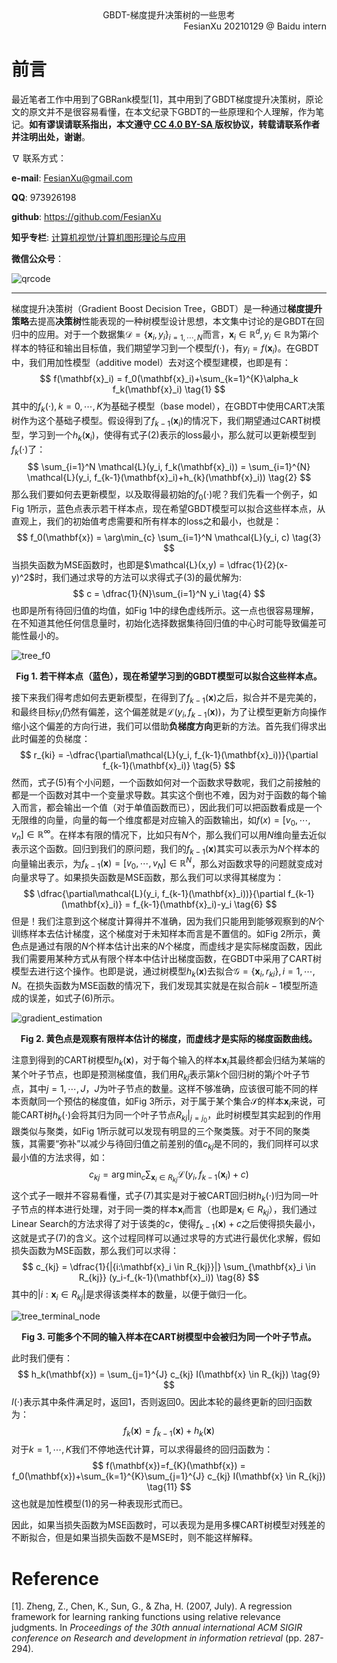 <div align='center'>
    GBDT-梯度提升决策树的一些思考
</div>

<div align='right'>
    FesianXu 20210129 @ Baidu intern
</div>

# 前言

最近笔者工作中用到了GBRank模型[1]，其中用到了GBDT梯度提升决策树，原论文的原文并不是很容易看懂，在本文纪录下GBDT的一些原理和个人理解，作为笔记。**如有谬误请联系指出，本文遵守[ CC 4.0 BY-SA ](http://creativecommons.org/licenses/by-sa/4.0/)版权协议，转载请联系作者并注明出处，谢谢**。

$\nabla$ 联系方式：

**e-mail**: FesianXu@gmail.com

**QQ**: 973926198

**github**: https://github.com/FesianXu

**知乎专栏**: [计算机视觉/计算机图形理论与应用](https://zhuanlan.zhihu.com/c_1265262560611299328)

**微信公众号**：



![qrcode][qrcode]

------

梯度提升决策树（Gradient Boost Decision Tree，GBDT）是一种通过**梯度提升策略**去提高**决策树**性能表现的一种树模型设计思想，本文集中讨论的是GBDT在回归中的应用。对于一个数据集$\mathcal{D}=\{\mathbf{x}_i,y_i\}_{i=1,\cdots,N}$而言，$\mathbf{x}_i \in \mathbb{R}^{d}, y_i \in \mathbb{R}$为第$i$个样本的特征和输出目标值，我们期望学习到一个模型$f(\cdot)$，有$y_i = f(\mathbf{x}_i)$。在GBDT中，我们用加性模型（additive model）去对这个模型建模，也即是有：
$$
f(\mathbf{x}_i) = f_0(\mathbf{x}_i)+\sum_{k=1}^{K}\alpha_k f_k(\mathbf{x}_i)
\tag{1}
$$
其中的$f_{k}(\cdot), k=0,\cdots,K$为基础子模型（base model），在GBDT中使用CART决策树作为这个基础子模型。假设得到了$f_{k-1}(\mathbf{x}_i)$的情况下，我们期望通过CART树模型，学习到一个$h_k(\mathbf{x}_i)$，使得有式子(2)表示的loss最小，那么就可以更新模型到$f_{k}(\cdot)$了：
$$
\sum_{i=1}^N \mathcal{L}(y_i, f_k(\mathbf{x}_i)) = \sum_{i=1}^{N} \mathcal{L}(y_i, f_{k-1}(\mathbf{x}_i)+h_{k}(\mathbf{x}_i))
\tag{2}
$$
那么我们要如何去更新模型，以及取得最初始的$f_0(\cdot)$呢？我们先看一个例子，如Fig 1所示，蓝色点表示若干样本点，现在希望GBDT模型可以拟合这些样本点，从直观上，我们的初始值考虑需要和所有样本的loss之和最小，也就是：
$$
f_0(\mathbf{x}) = \arg\min_{c} \sum_{i=1}^N \mathcal{L}(y_i, c)
\tag{3}
$$
当损失函数为MSE函数时，也即是$\mathcal{L}(x,y) = \dfrac{1}{2}(x-y)^2$时，我们通过求导的方法可以求得式子(3)的最优解为:
$$
c = \dfrac{1}{N}\sum_{i=1}^N y_i
\tag{4}
$$
也即是所有待回归值的均值，如Fig 1中的绿色虚线所示。这一点也很容易理解，在不知道其他任何信息量时，初始化选择数据集待回归值的中心时可能导致偏差可能性最小的。

![tree_f0][tree_f0]

<div align='center'>
    <b>
        Fig 1. 若干样本点（蓝色），现在希望学习到的GBDT模型可以拟合这些样本点。
    </b>
</div>

接下来我们得考虑如何去更新模型，在得到了$f_{k-1}(\mathbf{x})$之后，拟合并不是完美的，和最终目标$y_i$仍然有偏差，这个偏差就是$\mathcal{L}(y_i, f_{k-1}(\mathbf{x}))$，为了让模型更新方向操作缩小这个偏差的方向行进，我们可以借助**负梯度方向**更新的方法。首先我们得求出此时偏差的负梯度：
$$
r_{ki} = -\dfrac{\partial\mathcal{L}(y_i, f_{k-1}(\mathbf{x}_i))}{\partial f_{k-1}(\mathbf{x}_i)}
\tag{5}
$$
然而，式子(5)有个小问题，一个函数如何对一个函数求导数呢，我们之前接触的都是一个函数对其中一个变量求导数。其实这个倒也不难，因为对于函数的每个输入而言，都会输出一个值（对于单值函数而已），因此我们可以把函数看成是一个无限维的向量，向量的每一个维度都是对应输入的函数输出，如$f(x) = [v_0,\cdots,v_n] \in \mathbb{R}^{\infty}$。在样本有限的情况下，比如只有$N$个，那么我们可以用$N$维向量去近似表示这个函数。回归到我们的原问题，我们的$f_{k-1}(\mathbf{x})$其实可以表示为$N$个样本的向量输出表示，为$f_{k-1}(\mathbf{x}) = [v_0,\cdots,v_N] \in \mathbb{R}^{N}$，那么对函数求导的问题就变成对向量求导了。如果损失函数是MSE函数，那么我们可以求得其梯度为：
$$
\dfrac{\partial\mathcal{L}(y_i, f_{k-1}(\mathbf{x}_i))}{\partial f_{k-1}(\mathbf{x}_i)} = f_{k-1}(\mathbf{x}_i)-y_i
\tag{6}
$$
但是！我们注意到这个梯度计算得并不准确，因为我们只能用到能够观察到的$N$个训练样本去估计梯度，这个梯度对于未知样本而言是不置信的。如Fig 2所示，黄色点是通过有限的$N$个样本估计出来的$N$个梯度，而虚线才是实际梯度函数，因此我们需要用某种方式从有限个样本中估计出梯度函数，在GBDT中采用了CART树模型去进行这个操作。也即是说，通过树模型$h_{k}(\mathbf{x})$去拟合$\mathcal{G} = \{\mathbf{x}_i, r_{ki}\}, i=1,\cdots,N$。在损失函数为MSE函数的情况下，我们发现其实就是在拟合前$k-1$模型所造成的误差，如式子(6)所示。

![gradient_estimation][gradient_estimation]

<div align='center'>
    <b>
        Fig 2. 黄色点是观察有限样本估计的梯度，而虚线才是实际的梯度函数曲线。
    </b>
</div>

注意到得到的CART树模型$h_{k}(\mathbf{x})$，对于每个输入的样本$\mathbf{x}_i$其最终都会归结为某端的某个叶子节点，也即是预测梯度值，我们用$R_{kj}$表示第$k$个回归树的第$j$个叶子节点，其中$j=1,\cdots,J$，$J$为叶子节点的数量。这样不够准确，应该很可能不同的样本贡献同一个预估的梯度值，如Fig 3所示，对于属于某个集合$\mathcal{S}$的样本$\mathbf{x}_i$来说，可能CART树$h_k(\cdot)$会将其归为同一个叶子节点$R_{kj}|_{j=j_{0}}$，此时树模型其实起到的作用跟类似与聚类，如Fig 1所示就可以发现有明显的三个聚类簇。对于不同的聚类簇，其需要“弥补”以减少与待回归值之前差别的值$c_{kj}$是不同的，我们同样可以求最小值的方法求得，如：
$$
c_{kj} = \arg\min_{c} \sum_{\mathbf{x}_i \in R_{kj}} \mathcal{L}(y_i, f_{k-1}(\mathbf{x}_i)+c)
\tag{7}
$$
这个式子一眼并不容易看懂，式子(7)其实是对于被CART回归树$h_k(\cdot)$归为同一叶子节点的样本进行处理，对于同一类的样本$\mathbf{x}_i$而言（也即是$\mathbf{x}_i \in R_{kj}$），我们通过Linear Search的方法求得了对于该类的$c$，使得$f_{k-1}(\mathbf{x})+c$之后使得损失最小，这就是式子(7)的含义。这个过程同样可以通过求导的方式进行最优化求解，假如损失函数为MSE函数，那么我们可以求得：
$$
c_{kj} = \dfrac{1}{|{i:\mathbf{x}_i \in R_{kj}}|} \sum_{\mathbf{x}_i \in R_{kj}} (y_i-f_{k-1}(\mathbf{x}_i))
\tag{8}
$$
其中的$|{i:\mathbf{x}_i \in R_{kj}}|$是求得该类样本的数量，以便于做归一化。

![tree_terminal_node][tree_terminal_node]

<div align='center'>
    <b>
        Fig 3. 可能多个不同的输入样本在CART树模型中会被归为同一个叶子节点。
    </b>
</div>

此时我们便有：
$$
h_k(\mathbf{x}) = \sum_{j=1}^{J} c_{kj} I(\mathbf{x} \in R_{kj})
\tag{9}
$$
$I(\cdot)$表示其中条件满足时，返回1，否则返回0。因此本轮的最终更新的回归函数为：
$$
f_k(\mathbf{x}) = f_{k-1}(\mathbf{x})+h_k(\mathbf{x})
\tag{10}
$$
对于$k=1,\cdots,K$我们不停地迭代计算，可以求得最终的回归函数为：
$$
f(\mathbf{x})=f_{K}(\mathbf{x}) = f_0(\mathbf{x})+\sum_{k=1}^{K}\sum_{j=1}^{J} c_{kj} I(\mathbf{x} \in R_{kj})
\tag{11}
$$
这也就是加性模型(1)的另一种表现形式而已。

因此，如果当损失函数为MSE函数时，可以表现为是用多棵CART树模型对残差的不断拟合，但是如果当损失函数不是MSE时，则不能这样解释。



# Reference

[1]. Zheng, Z., Chen, K., Sun, G., & Zha, H. (2007, July). A regression framework for learning ranking functions using relative relevance judgments. In *Proceedings of the 30th annual international ACM SIGIR conference on Research and development in information retrieval* (pp. 287-294).





[qrcode]: ./imgs/qrcode.jpg
[tree_f0]: ./imgs/tree_f0.png
[gradient_estimation]: ./imgs/gradient_estimation.png
[tree_terminal_node]: ./imgs/tree_terminal_node.png

